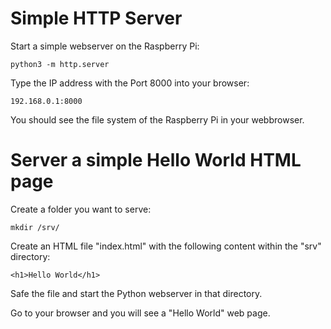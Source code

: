 # Simple HTTP Server

Start a simple webserver on the Raspberry Pi:

```
python3 -m http.server
```

Type the IP address with the Port 8000 into your browser:

`````
192.168.0.1:8000
`````

You should see the file system of the Raspberry Pi in your webbrowser.

# Server a simple Hello World HTML page

Create a folder you want to serve:

````
mkdir /srv/
````

Create an HTML file "index.html" with the following content within the "srv" directory:

````
<h1>Hello World</h1>
````

Safe the file and start the Python webserver in that directory.

Go to your browser and you will see a "Hello World" web page.
